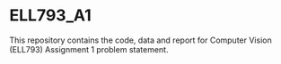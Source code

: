 # ELL793_A1
This repository contains the code, data and report for Computer Vision (ELL793) Assignment 1 problem statement.
